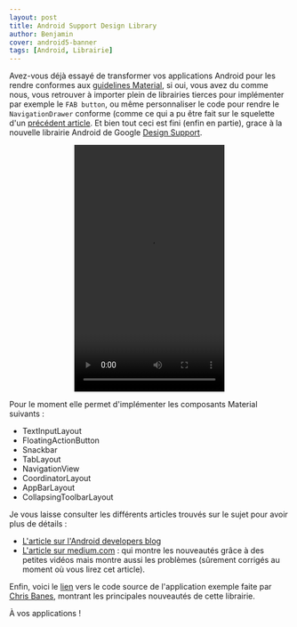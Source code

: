 ```yaml
---
layout: post
title: Android Support Design Library
author: Benjamin
cover: android5-banner
tags: [Android, Librairie]
---
```


Avez-vous déjà essayé de transformer vos applications Android pour les rendre conformes aux [guidelines Material](http://www.google.com/design/spec/material-design/introduction.html), si oui, vous avez du comme nous, vous retrouver à importer plein de librairies tierces pour implémenter par exemple le `FAB button`, ou même personnaliser le code pour rendre le `NavigationDrawer` conforme (comme ce qui a pu être fait sur le squelette d'un [précédent article](http://code-troopers.com/2014/11/26/SqueletteAndroid5.html). Et bien tout ceci est fini (enfin en partie), grace à la nouvelle librairie Android de Google [Design Support](http://developer.android.com/tools/support-library/features.html#design).

<!--break-->

<div style="text-align:center">
<video width="270" height="444" controls>
  <source src="/videos/designlibrary-cheesesquare.mp4" type="video/mp4">
Your browser does not support the video tag.
</video>
</div>

Pour le moment elle permet d'implémenter les composants Material suivants :

* TextInputLayout
* FloatingActionButton
* Snackbar
* TabLayout
* NavigationView
* CoordinatorLayout
* AppBarLayout
* CollapsingToolbarLayout

Je vous laisse consulter les différents articles trouvés sur le sujet pour avoir plus de détails :

* [L'article sur l'Android developers blog](http://android-developers.blogspot.fr/2015/05/android-design-support-library.html)
* [L'article sur medium.com](https://medium.com/android-bites/first-steps-with-the-design-support-library-8dcf06230ddd) : qui montre les nouveautés grâce à des petites vidéos mais montre aussi les problèmes (sûrement corrigés au moment où vous lirez cet article).
 
Enfin, voici le [lien](https://github.com/chrisbanes/cheesesquare) vers le code source de l'application exemple faite par [Chris Banes](https://chris.banes.me/), montrant les principales nouveautés de cette librairie.


À vos applications !




